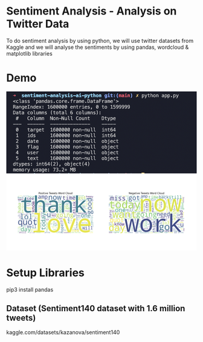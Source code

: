 # Sentiment Analysis - Analysis on Twitter Data
To do sentiment analysis by using python, we will use twitter datasets from Kaggle and we will analyse the sentiments by using pandas, wordcloud &amp; matplotlib libraries

# Demo
![let’s explore our dataset](./demo/explore.png)
![Visualise the Dataset](<./demo/wordcloud.png>)

# Setup Libraries
pip3 install pandas

## Dataset (Sentiment140 dataset with 1.6 million tweets)
kaggle.com/datasets/kazanova/sentiment140
